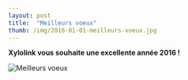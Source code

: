 ```yaml
---
layout: post
title:  "Meilleurs voeux"
thumb: /img/2016-01-01-meilleurs-voeux.jpg
---
```


**Xylolink vous souhaite une excellente année 2016 !**

![Meilleurs voeux]({{page.thumb}})
